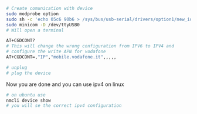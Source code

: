 ```bash
# Create comunication with device
sudo modprobe option
sudo sh -c 'echo 05c6 90b6 > /sys/bus/usb-serial/drivers/option1/new_id'
sudo minicom -D /dev/ttyUSB0
# Will open a terminal
```

```bash
AT+CGDCONT?
# This will change the wrong configuration from IPV6 to IPV4 and
# configure the write APN for vodafone
AT+CGDCONT=,"IP","mobile.vodafone.it",,,,,

# unplug
# plug the device
```

Now you are done and you can use ipv4 on linux

```bash
# on ubuntu use 
nmcli device show 
# you will se the correct ipv4 configuration
```